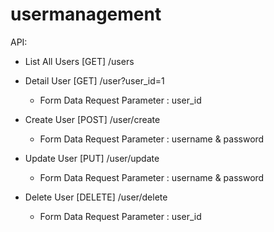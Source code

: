 # usermanagement

API:

- List All Users [GET] /users

- Detail User [GET] /user?user_id=1
  - Form Data Request Parameter : user_id
  
- Create User [POST] /user/create
  - Form Data Request Parameter : username & password
  
- Update User [PUT] /user/update
  - Form Data Request Parameter : username & password
  
- Delete User [DELETE] /user/delete
  - Form Data Request Parameter : user_id
